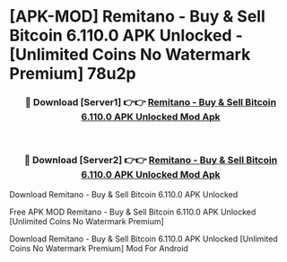 # [APK-MOD] Remitano - Buy & Sell Bitcoin 6.110.0 APK Unlocked - [Unlimited Coins No Watermark Premium] 78u2p



<div align="center">
<h3>🔴 Download [Server1] 👉👉 <a href="https://momento.my/?title=Remitano_-_Buy_&_Sell_Bitcoin_6.110.0_APK_Unlocked">Remitano - Buy & Sell Bitcoin 6.110.0 APK Unlocked Mod Apk</a></h3><br>

<h3>🔴 Download [Server2] 👉👉 <a href="https://momento.my/?title=Remitano_-_Buy_&_Sell_Bitcoin_6.110.0_APK_Unlocked">Remitano - Buy & Sell Bitcoin 6.110.0 APK Unlocked Mod Apk</a></h3>
</div>



Download Remitano - Buy & Sell Bitcoin 6.110.0 APK Unlocked 

Free APK MOD Remitano - Buy & Sell Bitcoin 6.110.0 APK Unlocked [Unlimited Coins No Watermark Premium]

Download Remitano - Buy & Sell Bitcoin 6.110.0 APK Unlocked [Unlimited Coins No Watermark Premium] Mod For Android
